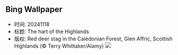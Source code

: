 ## Bing Wallpaper
- 时间: 20241118
- 标题: The hart of the Highlands
- 版权: Red deer stag in the Caledonian Forest, Glen Affric, Scottish Highlands (© Terry Whittaker/Alamy)
![](https://cn.bing.com/th?id=OHR.RedStag_EN-US3910525623_UHD.jpg&rf=LaDigue_UHD.jpg&pid=hp&w=3840&h=2160&rs=1&c=4)
